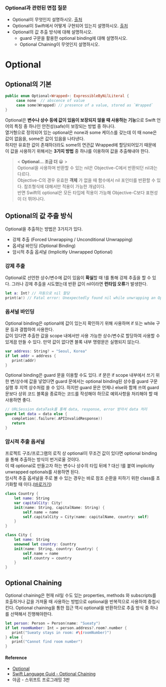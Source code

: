 ### Optional과 관련된 면접 질문

* Optional이 무엇인지 설명하시오. [출처](https://github.com/JeaSungLEE/iOSInterviewquestions)
* Optional이 Swift에서 어떻게 구현되어 있는지 설명하시오. [출처](https://soojin.ro/blog/interview)
* Optional의 값 추출 방식에 대해 설명하시오.
  * guard 구문을 활용한 optional binding에 대해 설명하시오.
  * Optional Chaining이 무엇인지 설명하시오.


# Optional

## Optional의 기본

```swift
public enum Optional<Wrapped>: ExpressibleByNilLiteral {
     case none	// abscence of value
     case some(Wrapped)	// presence of a value, stored as `Wrapped`
}
```

Optional은 **변수나 상수 등에 값이 있음이 보장되지 않을 때 사용하는 기능**으로 Swift 언어의 특징 중 하나인 안전성(safe)이 보장되는 방법 중 하나다. <br>
열거형으로 정의되어 있는 optional은 none과 some 케이스를 갖는데 이 때 none은 값이 없음을, some은 값이 있음을 나타낸다. <br>
하지만 유효한 값이 존재하더라도 some의 연관값 Wrapped에 할당되어있기 때문에 이 값을 사용하기 위해서는 **3가지 방법** 중 하나를 이용하여 값을 추출해내야 한다.


> < **Optional... 조금 더** 😀 > <br>
> Optional을 사용하며 반환할 수 있는 nil은 Objective-C에서 반환되던 nil과는 다르다. <br>
> Objective-C의 경우 유효한 **객체** 가 없을 때 함수에서 nil 포인터를 반환할 수 있다. 참조형식에 대해서만 적용이 가능한 개념이다. <br>
> 반면 Swift의 optional은 모든 타입에 적용이 가능해 Objective-C보다 표현성이 더 뛰어나다.

## Optional의 값 추출 방식

Optional을 추출하는 방법은 3가지가 있다.

* 강제 추출 (Forced Unwrapping / Unconditional Unwrapping)
* 옵셔널 바인딩 (Optional Binding)
* 암시적 추출 옵셔널 (Implicitly Unwrapped Optional)

### 강제 추출

Optional로 선언한 상수/변수에 값이 있음이 **확실**할 때 !를 통해 강제 추출을 할 수 있다. 그러나 강제 추출을 시도했는데 반환 값이 nil이라면 **런타임 오류**가 발생한다.

```swift
let a: Int? // 자동으로 nil 할당
print(a!) // Fatal error: Unexpectedly found nil while unwrapping an Optional value
```

### 옵셔널 바인딩

Optional binding은 optional에 값이 있는지 확인하기 위해 사용하며 if 또는 while 구문 등과 결합하여 사용한다. <br>
값이 있다면 추출한 값을 scope 내에서만 사용 가능한 상수/변수로 할당하여 사용할 수 있게끔 만들 수 있다. 만약 값이 없다면 블록 내부 명령문은 실행되지 않는다. <br>

```swift
var address: String? = "Seoul, Korea"
if let addr = address {
   print(addr)
}
```
Optional binding은 guard 문을 이용할 수도 있다. if 문은 if scope 내부에서 쓰기 위한 변/상수에 값을 넣었다면 guard 문에서는 optional binding된 상수를 guard 구문 실행 후 지역 상수처럼 쓸 수 있다. 하지만 guard 문은 언제나 else와 함께 쓰여 guard 문보다 상위 코드 블록을 종료하는 코드를 작성해야 하므로 예외사항을 처리해야 할 때 사용하면 좋다.

```swift
// URLSession dataTask를 통해 data, response, error 받아서 data 처리
guard let data = data else {
   completion(.failure(.APIInvalidResponse))
   return
}
```

### 암시적 추출 옵셔널

프로젝트 구조/프로그램의 로직 상 optional이 무조건 값이 있다면 optional binding을 통해 추출하는 방식이 번거로울 것이다. <br>
이 때 optional로 만들고자 하는 변수나 상수의 타입 뒤에 ? 대신 !를 붙여 implicitly unwrapped optionals를 사용하면 된다. <br>
암시적 추출 옵셔널을 주로 볼 수 있는 경우는 바로 참조 순환을 피하기 위한 class를 초기화할 때 이다.([바로가기](https://docs.swift.org/swift-book/LanguageGuide/AutomaticReferenceCounting.html#ID55)) 

```swift
class Country {
    let name: String
    var capitalCity: City!
    init(name: String, capitalName: String) {
        self.name = name
        self.capitalCity = City(name: capitalName, country: self)
    }
}

class City {
    let name: String
    unowned let country: Country
    init(name: String, country: Country) {
        self.name = name
        self.country = country
    }
}
```

## Optional Chaining

Optional chaining은 현재 nil일 수도 있는 properties, methods 와 subscripts를 호출하거나 값을 가져올 때 사용하는 방법으로 optional을 반복적으로 사용하여 중첩시킨다. Optional chaining을 통한 접근 역시 optional을 반환하므로 추출 방식 중 하나를 선택해서 진행해야한다.

```swift
let person: Person = Person(name: "Sueaty")
if let roomNumber: Int = person.address?.room?.number {
   print("Sueaty stays in room: #\(roomNumber)")
} else {
   print("Cannot find room number")
}
```

#### Reference

* [Optional](https://docs.swift.org/swift-book/LanguageGuide/TheBasics.html)
* [Swift Language Guid - Optional Chaining](https://docs.swift.org/swift-book/LanguageGuide/OptionalChaining.html)
* 야곰 - 스위프트 프로그래밍 3판
